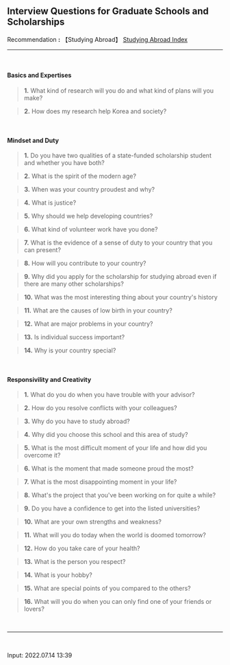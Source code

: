 ## **Interview Questions for Graduate Schools and Scholarships**

Recommendation **:** 【Studying Abroad】 [Studying Abroad Index](https://jb243.github.io/pages/2194)

---

<br>

#### **Basics and Expertises** 

> **1.** What kind of research will you do and what kind of plans will you make?

> **2.** How does my research help Korea and society? 

<br>

#### **Mindset and Duty**

> **1.** Do you have two qualities of a state-funded scholarship student and whether you have both?

> **2.** What is the spirit of the modern age?

> **3.** When was your country proudest and why?

> **4.** What is justice?

> **5.** Why should we help developing countries?

> **6.** What kind of volunteer work have you done?

> **7.** What is the evidence of a sense of duty to your country that you can present?

> **8.** How will you contribute to your country?

> **9.** Why did you apply for the scholarship for studying abroad even if there are many other scholarships?

> **10.** What was the most interesting thing about your country's history

> **11.** What are the causes of low birth in your country?

> **12.** What are major problems in your country?

> **13.** Is individual success important?

> **14.** Why is your country special?

<br>

#### **Responsivility and Creativity**

> **1.** What do you do when you have trouble with your advisor?

> **2.** How do you resolve conflicts with your colleagues?

> **3.** Why do you have to study abroad?

> **4.** Why did you choose this school and this area of study?

> **5.** What is the most difficult moment of your life and how did you overcome it?

> **6.** What is the moment that made someone proud the most?

> **7.** What is the most disappointing moment in your life?

> **8.** What's the project that you've been working on for quite a while?

> **9.** Do you have a confidence to get into the listed universities?

> **10.** What are your own strengths and weakness?

> **11.** What will you do today when the world is doomed tomorrow?

> **12.** How do you take care of your health?

> **13.** What is the person you respect?

> **14.** What is your hobby?

> **15.** What are special points of you compared to the others?

> **16.** What will you do when you can only find one of your friends or lovers?

<br>

---

<br>

Input: 2022.07.14 13:39
